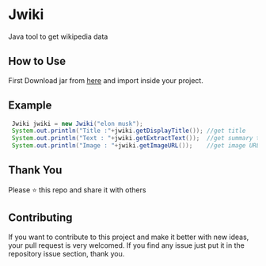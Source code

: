 # Jwiki

Java tool to get wikipedia data

## How to Use 
First Download jar from  [here](https://github.com/viralvaghela/Jwiki/raw/master/out/artifacts/JWiki_jar/JWiki.jar) and import inside your project.

## Example
```java
 Jwiki jwiki = new Jwiki("elon musk"); 
 System.out.println("Title :"+jwiki.getDisplayTitle()); //get title
 System.out.println("Text : "+jwiki.getExtractText());  //get summary text
 System.out.println("Image : "+jwiki.getImageURL());    //get image URL
```

## Thank You
Please ⭐️ this repo and share it with others

## Contributing 
If you want to contribute to this project and make it better with new ideas, your pull request is very welcomed.
If you find any issue just put it in the repository issue section, thank you.
